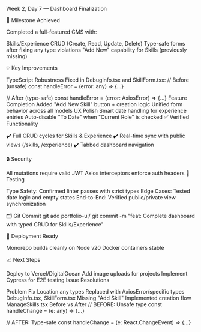 Week 2, Day 7 — Dashboard Finalization

🎯 Milestone Achieved

Completed a full-featured CMS with:

Skills/Experience CRUD (Create, Read, Update, Delete)
Type-safe forms after fixing any type violations
"Add New" capability for Skills (previously missing)

💡 Key Improvements

TypeScript Robustness
Fixed in DebugInfo.tsx and SkillForm.tsx:
// Before (unsafe)
const handleError = (error: any) => {...}

// After (type-safe)
const handleError = (error: AxiosError) => {...}
Feature Completion
Added "Add New Skill" button + creation logic
Unified form behavior across all models
UX Polish
Smart date handling for experience entries
Auto-disable "To Date" when "Current Role" is checked
✅ Verified Functionality

✔️ Full CRUD cycles for Skills & Experience
✔️ Real-time sync with public views (/skills, /experience)
✔️ Tabbed dashboard navigation

🔒 Security

All mutations require valid JWT
Axios interceptors enforce auth headers
🧪 Testing

Type Safety: Confirmed linter passes with strict types
Edge Cases: Tested date logic and empty states
End-to-End: Verified public/private view synchronization

🗂️ Git Commit
git add portfolio-ui/
git commit -m "feat: Complete dashboard with typed CRUD for Skills/Experience"

🐳 Deployment Ready

Monorepo builds cleanly on Node v20
Docker containers stable

📈 Next Steps

Deploy to Vercel/DigitalOcean
Add image uploads for projects
Implement Cypress for E2E testing
Issue Resolutions

Problem Fix Location
any types Replaced with AxiosError/specific types DebugInfo.tsx, SkillForm.tsx
Missing "Add Skill" Implemented creation flow ManageSkills.tsx
Before vs After
// BEFORE: Unsafe type
const handleChange = (e: any) => {...}

// AFTER: Type-safe
const handleChange = (e: React.ChangeEvent<HTMLInputElement>) => {...}
